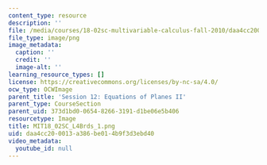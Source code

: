 ```yaml
---
content_type: resource
description: ''
file: /media/courses/18-02sc-multivariable-calculus-fall-2010/daa4cc200013a386be014b9f3d3ebd40_MIT18_02SC_L4Brds_1.png
file_type: image/png
image_metadata:
  caption: ''
  credit: ''
  image-alt: ''
learning_resource_types: []
license: https://creativecommons.org/licenses/by-nc-sa/4.0/
ocw_type: OCWImage
parent_title: 'Session 12: Equations of Planes II'
parent_type: CourseSection
parent_uid: 373d1bd0-0654-8266-3191-d1be06e5b406
resourcetype: Image
title: MIT18_02SC_L4Brds_1.png
uid: daa4cc20-0013-a386-be01-4b9f3d3ebd40
video_metadata:
  youtube_id: null
---
```

